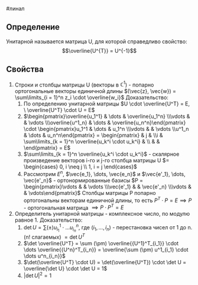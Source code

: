 #линал 
## Определение
Унитарной называется матрица U, для которой справедливо свойство: $$\overline{U^{T}} = U^{-1}$$
## Свойства
1. Строки и столбцы матрицы U (векторы в $\mathbb{C}^1$) - попарно ортогональные векторы единичной длины
	$(\vec{z}, \vec{w}) = \sum\limits_{i = 1}^n z_i \cdot \overline{w_i}$
	Доказательство:
	1. По определению унитарной матрицы $U \cdot \overline{U^T} = E, \ \overline{U^T} \cdot U = E$
	2. $\begin{pmatrix}\overline{u_1^1} & \dots & \overline{u_1^n} \\\vdots &  & \vdots \\\overline{u^1_n} & \dots & \overline{u_n^n}\end{pmatrix} \cdot \begin{pmatrix}u_1^1 & \dots & u_1^n \\\vdots &  & \vdots \\u^1_n & \dots & u_n^n\end{pmatrix} = \begin{pmatrix} & j &  \\i & \sum\limits_{k = 1}^n \overline{u_k^i \cdot u_k^i} &  \\ &  & \end{pmatrix} = E$
	3. $\sum\limits_{k = 1}^n \overline{u_k^i \cdot u_k^i}$ - скалярное произведение векторов i-го и j-го столбца матрицы U $= \begin{cases} 0, i \neq j \\ 1, i = j \end{cases}$ 
	4. Рассмотрим $E^n$, $\vec{e_1}, \dots, \vec{e_n}$ и $\vec{e'_1}, \dots, \vec{e'_n}$ - ортонормированные базисы
	$P = \begin{pmatrix}\vdots &  & \vdots \\\vec{e'_1} &  & \vec{e'_n} \\\vdots &  & \vdots\end{pmatrix}$ Столбцы матрицы P попарно ортогональны векторам единичной длины, то есть $P^T \cdot P = E \implies P$ - ортогональная матрица $\implies P \cdot P^T = E$ 
2. Определитель унитарной матрицы - комплексное число, по модулю равное 1.
	Доказательство:
	1. $\det U = \sum (\pm) u^1_{i_1} \cdot \dots u^n_{i_n}$, где $(i_1, \dots, i_n)$ - перестановка чисел от 1 до n. (n! слагаемых) $= \det U^T$
	2. $\det \overline{U^T} = \sum (\pm) \overline{{U^1}^T_{i_1}} \cdot \dots \overline{{U^n}^T_{i_n}} = \overline{\sum (\pm) u^1_{i_1} \cdot \dots u^n_{i_n}}$
	3. $\det(\overline{U^T} \cdot U) = \det(\overline{U^T}) \cdot \det U = \overline{\det U} \cdot \det U = 1$
	4. $|\det U|^2 = 1$
